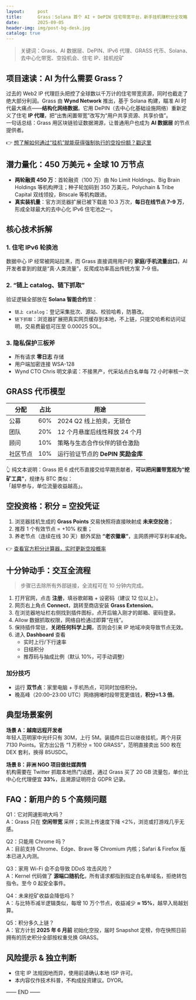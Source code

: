 ```yaml
---
layout:     post
title:      Grass：Solana 首个 AI + DePIN 住宅带宽平台，新手挂机赚积分全攻略
date:       2025-09-05
header-img: img/post-bg-desk.jpg
catalog: true
---
```


> 关键词：Grass、AI 数据层、DePIN、IPv6 代理、GRASS 代币、Solana、去中心化带宽、空投机会、住宅 IP、挂机挖矿

## 项目速读：AI 为什么需要 Grass？
过去的 Web2 IP 代理巨头把控了全球数以千万计的住宅带宽资源，同时也截走了绝大部分利润。Grass 由 **Wynd Network** 推出，基于 Solana 构建，瞄准 AI 时代最大痛点——**结构化网络数据**。它用 DePIN（去中心化基础设施网络）重新定义了住宅 **IP 代理**，把“出售闲置带宽”改写为“用户共享资源、共享价值”。  
一句话总结：Grass 用区块链验证数据溯源，让普通用户也成为 **AI 数据层** 的节点提供者。

👉 [想了解如何通过“挂机”就能获得强制执行的空投份额？戳这里](https://okxdog.com/)

## 潜力量化：450 万美元 + 全球 10 万节点
- **两轮融资 450 万**：首轮融资（100 万）由 No Limit Holdings、Big Brain Holdings 等机构押注；种子轮加码到 350 万美元，Polychain & Tribe Capital 双线领投，Bitscale 等机构跟进。
- **真实装机量**：官方浏览器扩展已被下载逾 10.3 万次，**每日在线节点 7–9 万**，形成全球最大的去中心化 IPv6 住宅池之一。

## 核心技术拆解
### 1. 住宅 IPv6 轮换池  
数据中心 IP 经常被网站拉黑，而 Grass 直接调用用户的 **家庭/手机流量出口**，AI 开发者拿到的就是“真·人类流量”，反爬成功率高出传统方案 7–9 倍。

### 2. “链上 catalog、链下抓取”  
验证逻辑全部放在 **Solana 智能合约**里：  
- `链上 catalog`：登记采集批次、源站、校验哈希，防篡改。  
- `链下抓取`：浏览器扩展把真实网页缓存到本地，不上链，只提交哈希和访问证明，交易费最低可压至 0.00025 SOL。

### 3. 隐私保护三板斧  
- 所有请求 **零日志** 存储  
- 用户端加密连接 WSA-128  
- Wynd CTO Chris 明文承诺：不接黑产，代采站点白名单每 72 小时审核一次

## GRASS 代币模型
| 分配      | 占比   | 用途                               |
|-----------|--------|------------------------------------|
| 公募      | 60%    | 2024 Q2 线上拍卖，无锁仓           |
| 团队      | 20%    | 12 个月悬崖后线性释放 24 个月       |
| 顾问      | 10%    | 策略与生态合作伙伴的锁仓激励       |
| 社区节点 | 10%    | 运行验证节点的 **DePIN 奖励金库**  |

👆 纯文本说明：Grass 把 6 成代币直接交给早期贡献者，**可以把闲置带宽视为“挖矿工具”**，规律与 BTC 类似：  
「越早参与，单位流量收益越高」。

## 空投资格：积分 = 空投凭证
1. 浏览器挂机生成的 **Grass Points** 交易快照将直接映射成 **未来空投池**；  
2. 推荐 1 个有效节点 = +10% 权重；  
3. 养老节点（连续在线 30 天）额外奖励 **“老农徽章”**，主网质押可享利率减免。

👉 [查看官方积分计算器，实时更新空投概率](https://okxdog.com/)

## 十分钟动手：交互全流程
> 步骤已去除所有外部链接，全流程可在 10 分钟内完成。

1. 打开官网，点击 **注册**，填谷歌邮箱 + 设密码（建议 12 位以上）。  
2. 网页右上角点 **Connect**，跳转至商店安装 **Grass Extension**。  
3. 在浏览器地址栏右侧找到插件图标，点开后输入刚才的邮箱、密码登录。  
4. Allow 数据抓取权限，网络自检通过即算“在线”。  
5. 保持插件常驻，**关闭任何科学上网**，否则会引来 IP 地域冲突导致节点无效。  
6. 进入 **Dashboard** 查看  
   - 实时上行/下行速率  
   - 日结积分  
   - 推荐码与抽成比例（默认 10%，可手动调整）

### 加分技巧
- 运行 **双节点**：家里电脑 + 手机热点，可同时加倍积分。  
- 晚高峰（20:00–23:00 UTC）网络拥堵时段带宽更值钱，**积分=1.3 倍**。

## 典型场景案例
**场景 A：越南远程开发者**  
年轻人范明家中光纤只有 30M，上行 5M。装插件后日以继夜挂机，两个月获 7130 Points。官方出公告 “1 万积分 = 100 GRASS”，范明直接卖出 500 枚在 DEX 套利，换得 85USDC。

**场景 B：非洲 NGO 项目做社媒舆情**  
机构需要在 Twitter 抓取本地热门话题，通过 Grass 买了 20 GB 流量包，单价比中心化代理便宜 **33%**，且溯源证明符合 GDPR 记录。

## FAQ：新用户的 5 个高频问题
Q1：它对网速影响大吗？  
A：Grass 只在 **空闲带宽** 采样；实测上传速度下降 <2%，浏览或打游戏几乎无感。

Q2：只能用 Chrome 吗？  
A：目前支持 Chrome、Edge、Brave 等 Chromium 内核；Safari & Firefox 版本已进入内测。

Q3：家用 Wi-Fi 会不会导致 DDoS 攻击风险？  
A：Kernel 代码做了 **源端口随机化**，所有请求都指到指定白名单域名，拒绝转包指令。至今 0 起安全事件。

Q4：未来挖矿收益会降低吗？  
A：与比特币减半逻辑类似，每增 10 万个节点，收益减少 **≈ 15%**，越早入局越划算。

Q5：积分多久上链？  
A：官方计划 **2025 年 6 月前** 初始化空投，届时 Snapshot 定榜，你在快照日前拥有的历史积分全部按权重兑换 GRASS。

## 风险提示 & 独立判断
- 住宅 IP 法规因地而异，使用前请确认本地 ISP 许可。  
- 本内容仅作技术科普，不构成投资建议。DYOR。

—— END ——